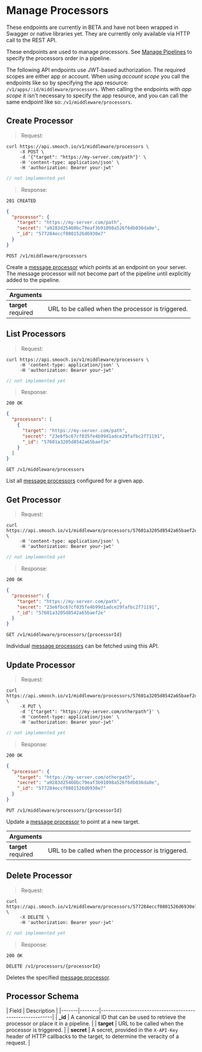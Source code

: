 # Manage Processors

<aside class="warning">These endpoints are currently in BETA and have not been wrapped in Swagger or native libraries yet. They are currently only available via HTTP call to the REST API.</aside>

These endpoints are used to manage processors. See [Manage Pipelines](#manage-pipelines) to specify the processors order in a pipeline.

The following API endpoints use JWT-based authorization. The required scopes are either app or account. When using _account scope_ you call the endpoints like so by specifying the app resource: `/v1/apps/:id/middleware/processors`. When calling the endpoints with _app scope_ it isn't necessary to specify the app resource, and you can call the same endpoint like so: `/v1/middleware/processors`.

## Create Processor

> Request:

```shell
curl https://api.smooch.io/v1/middleware/processors \
     -X POST \
     -d '{"target": "https://my-server.com/path"}' \
     -H 'content-type: application/json' \
     -H 'authorization: Bearer your-jwt'
```

```js
// not implemented yet
```

> Response:

```
201 CREATED
```
```json
{
  "processor": {
    "target": "https://my-server.com/path",
    "secret": "a9283d25460bc79eaf3b91098a526f6db036da0e",
    "_id": "577284eccf0801526d6930e7"
  }
}
```

<api>`POST /v1/middleware/processors`</api>

Create a [message processor](#processor-schema) which points at an endpoint on your server. The message processor will not become part of the pipeline until explicitly added to the pipeline.

| **Arguments**             |   |
|---------------------------|---|
| **target**<br/><span class='req'>required</span> | URL to be called when the processor is triggered. |

## List Processors

> Request:

```shell
curl https://api.smooch.io/v1/middleware/processors \
     -H 'content-type: application/json' \
     -H 'authorization: Bearer your-jwt'
```

```js
// not implemented yet
```

> Response:

```
200 OK
```
```json
{
  "processors": [
    {
      "target": "https://my-server.com/path",
      "secret": "23e6fbc67cf035fe4b99d1adce29fafbc2f71191",
      "_id": "57601a3205d8542a65baef2e"
    }
  ]
}
```

<api>`GET /v1/middleware/processors`</api>

List all [message processors](#processor-schema) configured for a given app.

## Get Processor

> Request:

```shell
curl https://api.smooch.io/v1/middleware/processors/57601a3205d8542a65baef2e \
     -H 'content-type: application/json' \
     -H 'authorization: Bearer your-jwt'
```

```js
// not implemented yet
```

> Response:

```
200 OK
```
```json
{
  "processor": {
    "target": "https://my-server.com/path",
    "secret": "23e6fbc67cf035fe4b99d1adce29fafbc2f71191",
    "_id": "57601a3205d8542a65baef2e"
  }
}
```

<api>`GET /v1/middleware/processors/{processorId}`</api>

Individual [message processors](#processor-schema) can be fetched using this API.

## Update Processor

> Request:

```shell
curl https://api.smooch.io/v1/middleware/processors/57601a3205d8542a65baef2e \
     -X PUT \
     -d '{"target": "https://my-server.com/otherpath"}' \
     -H 'content-type: application/json' \
     -H 'authorization: Bearer your-jwt'
```

```js
// not implemented yet
```

> Response:

```
200 OK
```
```json
{
  "processor": {
    "target": "https://my-server.com/otherpath",
    "secret": "a9283d25460bc79eaf3b91098a526f6db036da0e",
    "_id": "577284eccf0801526d6930e7"
  }
}
```

<api>`PUT /v1/middleware/processors/{processorId}`</api>

Update a [message processor](#processor-schema) to point at a new target.

| **Arguments**             |   |
|---------------------------|---|
| **target**<br/><span class='req'>required</span> | URL to be called when the processor is triggered. |

## Delete Processor

> Request:

```shell
curl https://api.smooch.io/v1/middleware/processors/577284eccf0801526d6930e7 \
     -X DELETE \
     -H 'authorization: Bearer your-jwt'
```
```js
// not implemented yet
```

> Response:

```
200 OK
```

<api>`DELETE /v1/processors/{processorId}`</api>

Deletes the specified [message processor](#processor-schema).

## Processor Schema

| Field | Description |
|-------|--------|----------------------------------------------------------|
| **_id**  | A canonical ID that can be used to retrieve the processor or place it in a pipeline. |
| **target** |  URL to be called when the processor is triggered. |
| **secret** | A secret, provided in the `X-API-Key` header of HTTP callbacks to the target, to determine the veracity of a request. |
